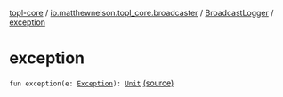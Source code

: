[topl-core](../../index.md) / [io.matthewnelson.topl_core.broadcaster](../index.md) / [BroadcastLogger](index.md) / [exception](./exception.md)

# exception

`fun exception(e: `[`Exception`](https://kotlinlang.org/api/latest/jvm/stdlib/kotlin/-exception/index.html)`): `[`Unit`](https://kotlinlang.org/api/latest/jvm/stdlib/kotlin/-unit/index.html) [(source)](https://github.com/05nelsonm/TorOnionProxyLibrary-Android/blob/master/topl-core/src/main/java/io/matthewnelson/topl_core/broadcaster/BroadcastLogger.kt#L79)